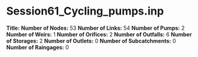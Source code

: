 # Session61_Cycling_pumps.inp
**Title:** 
**Number of Nodes:** 53
**Number of Links:** 54
**Number of Pumps:** 2
**Number of Weirs:** 1
**Number of Orifices:** 2
**Number of Outfalls:** 6
**Number of Storages:** 2
**Number of Outlets:** 0
**Number of Subcatchments:** 0
**Number of Raingages:** 0
